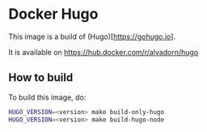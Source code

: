 # Docker Hugo

This image is a build of (Hugo)[https://gohugo.io].

It is available on https://hub.docker.com/r/alvadorn/hugo

## How to build
To build this image, do: 

```sh
HUGO_VERSION=<version> make build-only-hugo
HUGO_VERSION=<version> make build-hugo-node
```